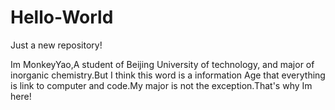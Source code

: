 # Hello-World
Just a new repository!

Im MonkeyYao,A student of Beijing  University of technology, and major of inorganic chemistry.But I think this word is a information Age that everything is link to computer and code.My major is not the exception.That's why Im here!
